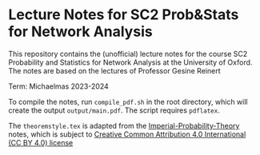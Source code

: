 # Lecture Notes for SC2 Prob&Stats for Network Analysis

This repository contains the (unofficial) lecture notes for the course SC2 Probability and Statistics for Network Analysis at the University of Oxford. The notes are based on the lectures of Professor Gesine Reinert  

Term: Michaelmas 2023-2024

To compile the notes, run `compile_pdf.sh` in the root directory, which will create the output `output/main.pdf`. The script requires `pdflatex`.  

The `theoremstyle.tex` is adapted from the [Imperial-Probability-Theory](https://github.com/Samuel-CHLam/Imperial-Probability-Theory) notes, which is subject to [Creative Common Attribution 4.0 International (CC BY 4.0) license](https://github.com/Samuel-CHLam/Imperial-Probability-Theory#license)